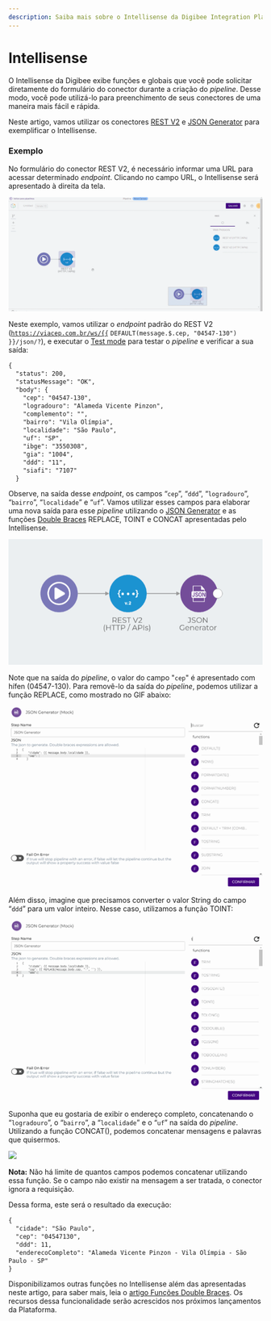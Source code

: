 ```yaml
---
description: Saiba mais sobre o Intellisense da Digibee Integration Platform
---
```


# Intellisense

O Intellisense da Digibee exibe funções e globais que você pode solicitar diretamente do formulário do conector durante a criação do _pipeline_. Desse modo, você pode utilizá-lo para preenchimento de seus conectores de uma maneira mais fácil e rápida.

Neste artigo, vamos utilizar os conectores [REST V2](../../components/web-protocols/rest-v2.md) e [JSON Generator](../../components/tools/json-generator.md) para exemplificar o Intellisense.

### Exemplo <a href="#h_204aed3501" id="h_204aed3501"></a>

No formulário do conector REST V2, é necessário informar uma URL para acessar determinado _endpoint_. Clicando no campo URL, o Intellisense será apresentado à direita da tela.

![](<../../.gitbook/assets/01 (3).gif>)

Neste exemplo, vamos utilizar o _endpoint_ padrão do REST V2 ([`https://viacep.com.br/ws/{{`](https://viacep.com.br/ws/%7B%7B) `DEFAULT(message.$.cep, "04547-130") }}/json/?`), e executar o [Test mode](test-mode/) para testar o _pipeline_ e verificar a sua saída:

```
{
  "status": 200,
  "statusMessage": "OK",
  "body": {
    "cep": "04547-130",
    "logradouro": "Alameda Vicente Pinzon",
    "complemento": "",
    "bairro": "Vila Olímpia",
    "localidade": "São Paulo",
    "uf": "SP",
    "ibge": "3550308",
    "gia": "1004",
    "ddd": "11",
    "siafi": "7107"
  }
```

Observe, na saída desse _endpoint_, os campos “`cep`”, “`ddd`”, “`logradouro`”, “`bairro`”, “`localidade`” e “`uf`”. Vamos utilizar esses campos para elaborar uma nova saída para esse _pipeline_ utilizando o [JSON Generator](../../components/tools/json-generator.md) e as funções [Double Braces](../double-braces/funcoes-double-braces/) REPLACE, TOINT e CONCAT apresentadas pelo Intellisense.

![](<../../.gitbook/assets/02 (20).png>)

Note que na saída do _pipeline_, o valor do campo "`cep`" é apresentado com hífen (04547-130). Para removê-lo da saída do _pipeline_, podemos utilizar a função REPLACE, como mostrado no GIF abaixo:

![](<../../.gitbook/assets/03 (6).gif>)

Além disso, imagine que precisamos converter o valor String do campo “`ddd`” para um valor inteiro. Nesse caso, utilizamos a função TOINT:

![](../../.gitbook/assets/04.gif)

Suponha que eu gostaria de exibir o endereço completo, concatenando o “`logradouro`”, o “`bairro`”, a “`localidade`” e o “`uf`” na saída do _pipeline_. Utilizando a função CONCAT(), podemos concatenar mensagens e palavras que quisermos.

![](../../.gitbook/assets/int555.gif)

**Nota:** Não há limite de quantos campos podemos concatenar utilizando essa função. Se o campo não existir na mensagem a ser tratada, o conector ignora a requisição.

Dessa forma, este será o resultado da execução:

```
{
  "cidade": "São Paulo",
  "cep": "04547130",
  "ddd": 11,
  "enderecoCompleto": "Alameda Vicente Pinzon - Vila Olímpia - São Paulo - SP"
}
```

Disponibilizamos outras funções no Intellisense além das apresentadas neste artigo, para saber mais, leia o [artigo Funções Double Braces](../double-braces/funcoes-double-braces/). Os recursos dessa funcionalidade serão acrescidos nos próximos lançamentos da Plataforma.
